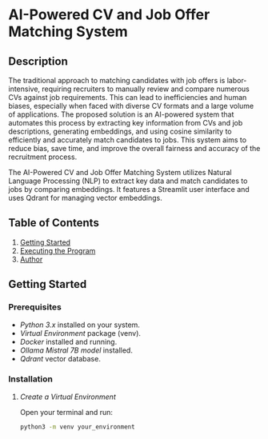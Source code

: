 # AI-Powered CV and Job Offer Matching System

## Description

The traditional approach to matching candidates with job offers is labor-intensive, requiring recruiters to manually review and compare numerous CVs against job requirements. This can lead to inefficiencies and human biases, especially when faced with diverse CV formats and a large volume of applications. The proposed solution is an AI-powered system that automates this process by extracting key information from CVs and job descriptions, generating embeddings, and using cosine similarity to efficiently and accurately match candidates to jobs. This system aims to reduce bias, save time, and improve the overall fairness and accuracy of the recruitment process.

The AI-Powered CV and Job Offer Matching System utilizes Natural Language Processing (NLP) to extract key data and match candidates to jobs by comparing embeddings. It features a Streamlit user interface and uses Qdrant for managing vector embeddings.

## Table of Contents

1. [Getting Started](#getting-started)
2. [Executing the Program](#executing-the-program)
3. [Author](#author)

## Getting Started

### Prerequisites

- *Python 3.x* installed on your system.
- *Virtual Environment* package (venv).
- *Docker* installed and running.
- *Ollama Mistral 7B model* installed.
- *Qdrant* vector database.

### Installation

1. *Create a Virtual Environment*

   Open your terminal and run:

   ```bash
   python3 -m venv your_environment
